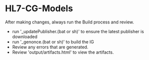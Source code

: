 # HL7-CG-Models

After making changes, always run the Build process and review.

- run '\_updatePublisher.(bat or sh)' to ensure the latest publisher is downloaded
- run '\_genonce.(bat or sh)' to build the IG
- Review any errors that are generated.
- Review 'output/artifacts.html' to view the artifacts.
